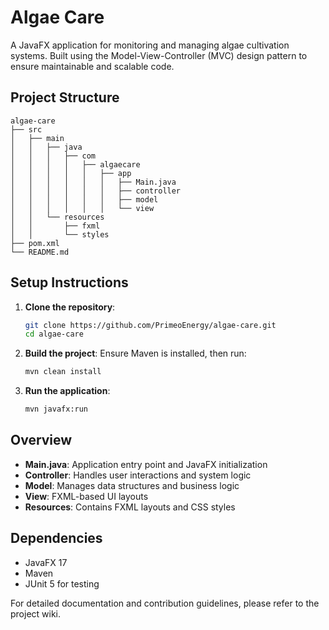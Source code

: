 # Algae Care

A JavaFX application for monitoring and managing algae cultivation systems. Built using the Model-View-Controller (MVC) design pattern to ensure maintainable and scalable code.

## Project Structure

```
algae-care
├── src
│   ├── main
│   │   ├── java
│   │   │   ├── com
│   │   │   │   ├── algaecare
│   │   │   │   │   ├── app
│   │   │   │   │   │   ├── Main.java
│   │   │   │   │   │   ├── controller
│   │   │   │   │   │   ├── model
│   │   │   │   │   │   └── view
│   │   └── resources
│   │       ├── fxml
│   │       └── styles
├── pom.xml
└── README.md
```

## Setup Instructions

1. **Clone the repository**:
   ```bash
   git clone https://github.com/PrimeoEnergy/algae-care.git
   cd algae-care
   ```

2. **Build the project**:
   Ensure Maven is installed, then run:
   ```bash
   mvn clean install
   ```

3. **Run the application**:
   ```bash
   mvn javafx:run
   ```

## Overview

- **Main.java**: Application entry point and JavaFX initialization
- **Controller**: Handles user interactions and system logic
- **Model**: Manages data structures and business logic
- **View**: FXML-based UI layouts
- **Resources**: Contains FXML layouts and CSS styles

## Dependencies

- JavaFX 17
- Maven
- JUnit 5 for testing

For detailed documentation and contribution guidelines, please refer to the project wiki.
